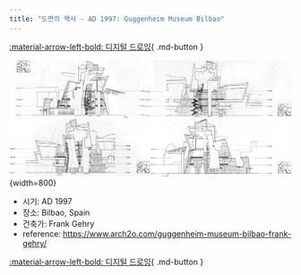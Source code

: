 ```yaml
---
title: "도면의 역사 - AD 1997: Guggenheim Museum Bilbao"
---
```


[:material-arrow-left-bold: 디지털 드로잉](./index.md){ .md-button }

![guggenheim-museum-bilbao](../../../../assets/electronic-architecture/history-of-drawing/guggenheim-museum-bilbao.jpg){width=800}

- 시기: AD 1997
- 장소: Bilbao, Spain
- 건축가: Frank Gehry
- reference: <https://www.arch2o.com/guggenheim-museum-bilbao-frank-gehry/>

[:material-arrow-left-bold: 디지털 드로잉](./index.md){ .md-button }
